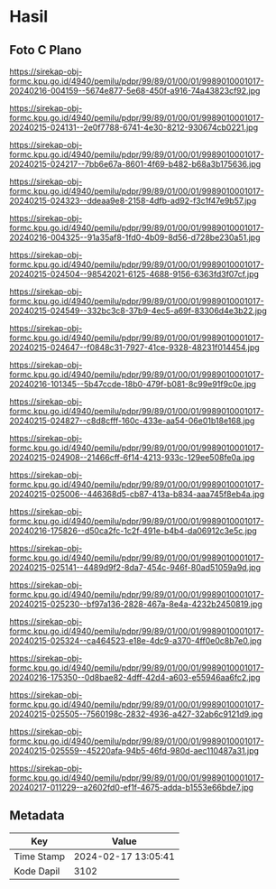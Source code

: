 # Hasil

## Foto C Plano

https://sirekap-obj-formc.kpu.go.id/4940/pemilu/pdpr/99/89/01/00/01/9989010001017-20240216-004159--5674e877-5e68-450f-a916-74a43823cf92.jpg

https://sirekap-obj-formc.kpu.go.id/4940/pemilu/pdpr/99/89/01/00/01/9989010001017-20240215-024131--2e0f7788-6741-4e30-8212-930674cb0221.jpg

https://sirekap-obj-formc.kpu.go.id/4940/pemilu/pdpr/99/89/01/00/01/9989010001017-20240215-024217--7bb6e67a-8601-4f69-b482-b68a3b175636.jpg

https://sirekap-obj-formc.kpu.go.id/4940/pemilu/pdpr/99/89/01/00/01/9989010001017-20240215-024323--ddeaa9e8-2158-4dfb-ad92-f3c1f47e9b57.jpg

https://sirekap-obj-formc.kpu.go.id/4940/pemilu/pdpr/99/89/01/00/01/9989010001017-20240216-004325--91a35af8-1fd0-4b09-8d56-d728be230a51.jpg

https://sirekap-obj-formc.kpu.go.id/4940/pemilu/pdpr/99/89/01/00/01/9989010001017-20240215-024504--98542021-6125-4688-9156-6363fd3f07cf.jpg

https://sirekap-obj-formc.kpu.go.id/4940/pemilu/pdpr/99/89/01/00/01/9989010001017-20240215-024549--332bc3c8-37b9-4ec5-a69f-83306d4e3b22.jpg

https://sirekap-obj-formc.kpu.go.id/4940/pemilu/pdpr/99/89/01/00/01/9989010001017-20240215-024647--f0848c31-7927-41ce-9328-48231f014454.jpg

https://sirekap-obj-formc.kpu.go.id/4940/pemilu/pdpr/99/89/01/00/01/9989010001017-20240216-101345--5b47ccde-18b0-479f-b081-8c99e91f9c0e.jpg

https://sirekap-obj-formc.kpu.go.id/4940/pemilu/pdpr/99/89/01/00/01/9989010001017-20240215-024827--c8d8cfff-160c-433e-aa54-06e01b18e168.jpg

https://sirekap-obj-formc.kpu.go.id/4940/pemilu/pdpr/99/89/01/00/01/9989010001017-20240215-024908--21466cff-6f14-4213-933c-129ee508fe0a.jpg

https://sirekap-obj-formc.kpu.go.id/4940/pemilu/pdpr/99/89/01/00/01/9989010001017-20240215-025006--446368d5-cb87-413a-b834-aaa745f8eb4a.jpg

https://sirekap-obj-formc.kpu.go.id/4940/pemilu/pdpr/99/89/01/00/01/9989010001017-20240216-175826--d50ca2fc-1c2f-491e-b4b4-da06912c3e5c.jpg

https://sirekap-obj-formc.kpu.go.id/4940/pemilu/pdpr/99/89/01/00/01/9989010001017-20240215-025141--4489d9f2-8da7-454c-946f-80ad51059a9d.jpg

https://sirekap-obj-formc.kpu.go.id/4940/pemilu/pdpr/99/89/01/00/01/9989010001017-20240215-025230--bf97a136-2828-467a-8e4a-4232b2450819.jpg

https://sirekap-obj-formc.kpu.go.id/4940/pemilu/pdpr/99/89/01/00/01/9989010001017-20240215-025324--ca464523-e18e-4dc9-a370-4ff0e0c8b7e0.jpg

https://sirekap-obj-formc.kpu.go.id/4940/pemilu/pdpr/99/89/01/00/01/9989010001017-20240216-175350--0d8bae82-4dff-42d4-a603-e55946aa6fc2.jpg

https://sirekap-obj-formc.kpu.go.id/4940/pemilu/pdpr/99/89/01/00/01/9989010001017-20240215-025505--7560198c-2832-4936-a427-32ab6c9121d9.jpg

https://sirekap-obj-formc.kpu.go.id/4940/pemilu/pdpr/99/89/01/00/01/9989010001017-20240215-025559--45220afa-94b5-46fd-980d-aec110487a31.jpg

https://sirekap-obj-formc.kpu.go.id/4940/pemilu/pdpr/99/89/01/00/01/9989010001017-20240217-011229--a2602fd0-ef1f-4675-adda-b1553e66bde7.jpg


## Metadata

| Key        | Value               |
| ---------- | ------------------- |
| Time Stamp | 2024-02-17 13:05:41 |
| Kode Dapil | 3102                |



